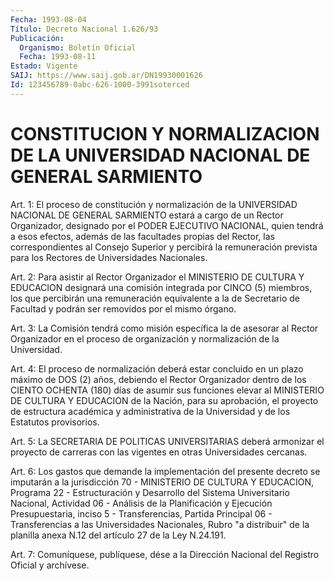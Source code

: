```yaml
---
Fecha: 1993-08-04
Título: Decreto Nacional 1.626/93
Publicación:
  Organismo: Boletín Oficial
  Fecha: 1993-08-11
Estado: Vigente
SAIJ: https://www.saij.gob.ar/DN19930001626
Id: 123456789-0abc-626-1000-3991soterced
---
```

# CONSTITUCION Y NORMALIZACION DE LA UNIVERSIDAD NACIONAL DE GENERAL SARMIENTO

<a id="1"></a>
Art.  1:  El  proceso  de  constitución  y normalización de la UNIVERSIDAD  NACIONAL DE GENERAL SARMIENTO estará  a  cargo  de  un Rector Organizador,  designado  por  el  PODER  EJECUTIVO NACIONAL, quien tendrá a esos efectos, además de las facultades  propias  del Rector,  las  correspondientes  al  Consejo Superior y percibirá la remuneración   prevista  para  los  Rectores    de    Universidades Nacionales.

<a id="2"></a>
Art.  2:  Para  asistir al Rector Organizador el MINISTERIO DE CULTURA Y EDUCACION designará  una comisión integrada por CINCO (5) miembros, los que percibirán una  remuneración  equivalente a la de Secretario de Facultad y podrán ser removidos por  el mismo órgano.

<a id="3"></a>
Art.  3:  La  Comisión  tendrá  como  misión  específica la de asesorar  al  Rector  Organizador  en el proceso de organización  y normalización de la Universidad.

<a id="4"></a>
Art.  4: El proceso de normalización deberá estar concluido en un plazo máximo  de  DOS  (2)  años, debiendo el Rector Organizador dentro de los CIENTO OCHENTA (180)  días  de  asumir  sus funciones elevar al MINISTERIO DE CULTURA Y EDUCACION de la Nación,  para  su aprobación,  el  proyecto  de estructura académica y administrativa de la Universidad y de los Estatutos provisorios.

<a id="5"></a>
Art.  5:  La  SECRETARIA  DE  POLITICAS  UNIVERSITARIAS deberá armonizar  el  proyecto  de  carreras  con  las vigentes  en  otras Universidades cercanas.

<a id="6"></a>
Art.  6: Los gastos que demande la implementación del presente decreto se imputarán  a  la jurisdicción 70 - MINISTERIO DE CULTURA Y EDUCACION, Programa 22 -  Estructuración y Desarrollo del Sistema Universitario Nacional, Actividad 06 - Análisis de la Planificación y Ejecución Presupuestaria, inciso 5 - Transferencias,  Partida  Principal   06  -  Transferencias  a  las Universidades  Nacionales,  Rubro  "a distribuir"  de  la  planilla anexa N.12 del artículo 27 de la Ley N.24.191.

<a id="7"></a>
Art.  7: Comuníquese, publíquese, dése a la Dirección Nacional del Registro Oficial y archívese.